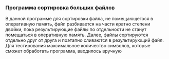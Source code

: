 <h3> Программа сортировка больших файлов
</h3>
В данной программе для сортировки файла, не помещающегося в 
оперативную память, файл разбивается на части кратно степени двойки,
пока результирующие файлы по отдельности не станут помещаться
в оперативную память. Далее, файлы сортируются отдельно друг от друга
и поэтапно сливаются в результирующий файл.
<br />
Для тестирования максимальное
количество символов, которые сможет обработать программа,
вводилось вручную

